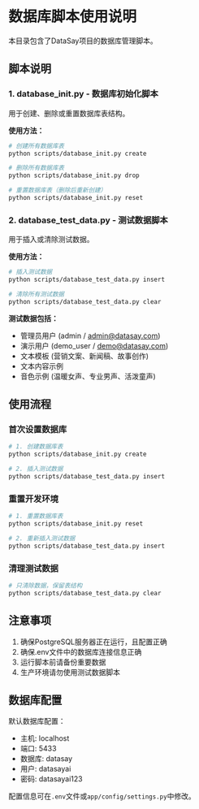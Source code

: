 # 数据库脚本使用说明

本目录包含了DataSay项目的数据库管理脚本。

## 脚本说明

### 1. database_init.py - 数据库初始化脚本

用于创建、删除或重置数据库表结构。

**使用方法：**

```bash
# 创建所有数据库表
python scripts/database_init.py create

# 删除所有数据库表
python scripts/database_init.py drop

# 重置数据库表（删除后重新创建）
python scripts/database_init.py reset
```

### 2. database_test_data.py - 测试数据脚本

用于插入或清除测试数据。

**使用方法：**

```bash
# 插入测试数据
python scripts/database_test_data.py insert

# 清除所有测试数据
python scripts/database_test_data.py clear
```

**测试数据包括：**

- 管理员用户 (admin / admin@datasay.com)
- 演示用户 (demo_user / demo@datasay.com)
- 文本模板 (营销文案、新闻稿、故事创作)
- 文本内容示例
- 音色示例 (温暖女声、专业男声、活泼童声)

## 使用流程

### 首次设置数据库

```bash
# 1. 创建数据库表
python scripts/database_init.py create

# 2. 插入测试数据
python scripts/database_test_data.py insert
```

### 重置开发环境

```bash
# 1. 重置数据库表
python scripts/database_init.py reset

# 2. 重新插入测试数据
python scripts/database_test_data.py insert
```

### 清理测试数据

```bash
# 只清除数据，保留表结构
python scripts/database_test_data.py clear
```

## 注意事项

1. 确保PostgreSQL服务器正在运行，且配置正确
2. 确保.env文件中的数据库连接信息正确
3. 运行脚本前请备份重要数据
4. 生产环境请勿使用测试数据脚本

## 数据库配置

默认数据库配置：
- 主机: localhost
- 端口: 5433
- 数据库: datasay
- 用户: datasayai
- 密码: datasayai123

配置信息可在`.env`文件或`app/config/settings.py`中修改。